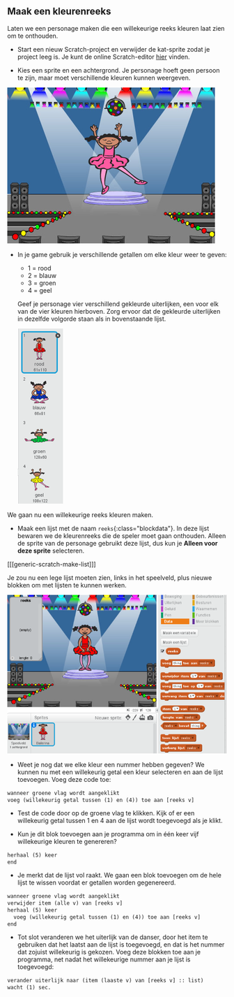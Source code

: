 ## Maak een kleurenreeks

Laten we een personage maken die een willekeurige reeks kleuren laat zien om te onthouden.

+ Start een nieuw Scratch-project en verwijder de kat-sprite zodat je project leeg is. Je kunt de online Scratch-editor [hier](http://jumpto.cc/scratch-new) vinden.

+ Kies een sprite en een achtergrond. Je personage hoeft geen persoon te zijn, maar moet verschillende kleuren kunnen weergeven.

![screenshot](images/colour-sprite.png)

+ In je game gebruik je verschillende getallen om elke kleur weer te geven:
    
    + 1 = rood
    + 2 = blauw
    + 3 = groen
    + 4 = geel
    
    Geef je personage vier verschillend gekleurde uiterlijken, een voor elk van de vier kleuren hierboven. Zorg ervoor dat de gekleurde uiterlijken in dezelfde volgorde staan ​​als in bovenstaande lijst.
    
    ![screenshot](images/colour-costume.png)

We gaan nu een willekeurige reeks kleuren maken.

+ Maak een lijst met de naam `reeks`{:class="blockdata"}. In deze lijst bewaren we de kleurenreeks die de speler moet gaan onthouden. Alleen de sprite van de personage gebruikt deze lijst, dus kun je **Alleen voor deze sprite** selecteren.

[[[generic-scratch-make-list]]]

Je zou nu een lege lijst moeten zien, links in het speelveld, plus nieuwe blokken om met lijsten te kunnen werken.

![screenshot](images/colour-list-blocks.png)

+ Weet je nog dat we elke kleur een nummer hebben gegeven? We kunnen nu met een willekeurig getal een kleur selecteren en aan de lijst toevoegen. Voeg deze code toe:

```blocks
wanneer groene vlag wordt aangeklikt
voeg (willekeurig getal tussen (1) en (4)) toe aan [reeks v]
```

+ Test de code door op de groene vlag te klikken. Kijk of er een willekeurig getal tussen 1 en 4 aan de lijst wordt toegevoegd als je klikt.

+ Kun je dit blok toevoegen aan je programma om in één keer vijf willekeurige kleuren te genereren?

```blocks
herhaal (5) keer
end
```

+ Je merkt dat de lijst vol raakt. We gaan een blok toevoegen om de hele lijst te wissen voordat er getallen worden gegenereerd.

```blocks
wanneer groene vlag wordt aangeklikt
verwijder item (alle v) van [reeks v]
herhaal (5) keer 
  voeg (willekeurig getal tussen (1) en (4)) toe aan [reeks v]
end
```

+ Tot slot veranderen we het uiterlijk van de danser, door het item te gebruiken dat het laatst aan de lijst is toegevoegd, en dat is het nummer dat zojuist willekeurig is gekozen. Voeg deze blokken toe aan je programma, net nadat het willekeurige nummer aan je lijst is toegevoegd:

```blocks
verander uiterlijk naar (item (laaste v) van [reeks v] :: list)
wacht (1) sec.
```
